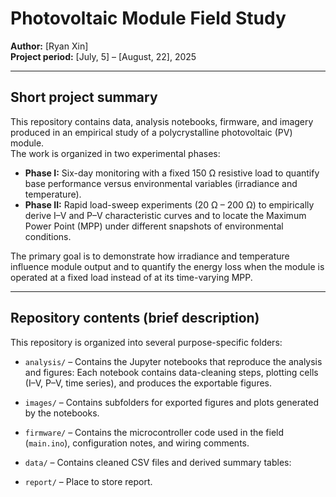 # Photovoltaic Module Field Study

**Author:** [Ryan Xin]  
**Project period:** [July, 5] – [August, 22], 2025

---

## Short project summary
This repository contains data, analysis notebooks, firmware, and imagery produced in an empirical study of a polycrystalline photovoltaic (PV) module.  
The work is organized in two experimental phases:

- **Phase I:** Six-day monitoring with a fixed 150 Ω resistive load to quantify base performance versus environmental variables (irradiance and temperature).  
- **Phase II:** Rapid load-sweep experiments (20 Ω – 200 Ω) to empirically derive I–V and P–V characteristic curves and to locate the Maximum Power Point (MPP) under different snapshots of environmental conditions.

The primary goal is to demonstrate how irradiance and temperature influence module output and to quantify the energy loss when the module is operated at a fixed load instead of at its time-varying MPP.

---

## Repository contents (brief description)
This repository is organized into several purpose-specific folders:

- `analysis/` – Contains the Jupyter notebooks that reproduce the analysis and figures:
  Each notebook contains data-cleaning steps, plotting cells (I–V, P–V, time series), and produces the exportable figures.

- `images/` – Contains subfolders for exported figures and plots generated by the notebooks. 

- `firmware/` – Contains the microcontroller code used in the field (`main.ino`), configuration notes, and wiring comments.

- `data/` – Contains cleaned CSV files and derived summary tables:

- `report/` – Place to store report.




